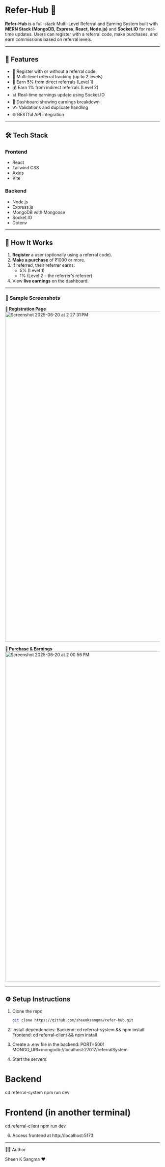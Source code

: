 # Refer-Hub 🎯

**Refer-Hub** is a full-stack Multi-Level Referral and Earning System built with **MERN Stack (MongoDB, Express, React, Node.js)** and **Socket.IO** for real-time updates. Users can register with a referral code, make purchases, and earn commissions based on referral levels.

---

## 🚀 Features

- 🔗 Register with or without a referral code  
- 🧬 Multi-level referral tracking (up to 2 levels)
- 💸 Earn 5% from direct referrals (Level 1)  
- 💰 Earn 1% from indirect referrals (Level 2)  
- 📊 Real-time earnings update using Socket.IO
- 🧾 Dashboard showing earnings breakdown
- ✍️ Validations and duplicate handling
- 🌐 RESTful API integration

---

## 🛠️ Tech Stack

### Frontend
- React
- Tailwind CSS
- Axios
- Vite

### Backend
- Node.js
- Express.js
- MongoDB with Mongoose
- Socket.IO
- Dotenv

---

## 🧪 How It Works

1. **Register** a user (optionally using a referral code).
2. **Make a purchase** of ₹1000 or more.
3. If referred, their referrer earns:
   - 5% (Level 1)
   - 1% (Level 2 – the referrer's referrer)
4. View **live earnings** on the dashboard.

---

### 📸 Sample Screenshots

**🔐 Registration Page**
<img width="1074" alt="Screenshot 2025-06-20 at 2 27 31 PM" src="https://github.com/user-attachments/assets/139fb2a2-fdf0-4580-a46a-42a2ee4ac6d6" />


**💸 Purchase & Earnings**
<img width="1074" alt="Screenshot 2025-06-20 at 2 00 56 PM" src="https://github.com/user-attachments/assets/77ff2316-a2f9-49af-ac3e-e20879825edb" />

---

## ⚙️ Setup Instructions

1. Clone the repo:
   ```bash
   git clone https://github.com/sheenksangma/refer-hub.git


2. Install dependencies:
   Backend: cd referral-system && npm install
   Frontend: cd referral-client && npm install
   

4. Create a .env file in the backend:
   PORT=5001
   MONGO_URI=mongodb://localhost:27017/referralSystem


5. Start the servers:
  # Backend
  cd referral-system
  npm run dev

  # Frontend (in another terminal)
  cd referral-client
  npm run dev


6. Access frontend at http://localhost:5173

---

🙋‍♂️ Author

Sheen K Sangma
❤

